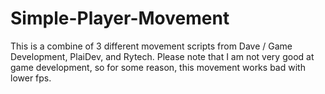 # Simple-Player-Movement
This is a combine of 3 different movement scripts from Dave / Game Development, PlaiDev, and Rytech.
Please note that I am not very good at game development, so for some reason, this movement works bad with lower fps.
